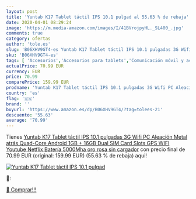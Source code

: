 ```yaml
---
layout: post
title: 'Yuntab K17 Tablet táctil IPS 10.1 pulgad al 55.63 % de rebaja'
date: 2020-04-01 08:29:24
image: 'https://m.media-amazon.com/images/I/41BVrojpyHL._SL400_.jpg'
comments: true
category: ofertas
author: 'tole.es'
slug: 'B06XHV9GT4-es Yuntab K17 Tablet táctil IPS 10.1 pulgadas 3G Wifi PC...'
sku: 'B06XHV9GT4-es'
tags: [ 'Accesorios','Accesorios para tablets','Comunicación móvil y accesorios','Electrónica','Informática','Móviles','Móviles y smartphones libres','Soportes para tablets','android', ]
actualPrice: 70.99 EUR
currency: EUR
price: 70.99
comparePrice: 159.99 EUR
prodname: 'Yuntab K17 Tablet táctil IPS 10.1 pulgadas 3G Wifi PC Aleación Metal atrás Quad-Core Android 1GB + 16GB Dual SIM Card Slots GPS WIFI Youtube Netflix Batería 5000Mha oro rosa sin cargador'
country: 'es'
flag: '🇪🇸'
brand: ''
buyurl: 'https://www.amazon.es/dp/B06XHV9GT4/?tag=tolees-21'
descuento: '55.63'
average: '70.99'
---
```


Tienes [Yuntab K17 Tablet táctil IPS 10.1 pulgadas 3G Wifi PC Aleación Metal atrás Quad-Core Android 1GB + 16GB Dual SIM Card Slots GPS WIFI Youtube Netflix Batería 5000Mha oro rosa sin cargador](https://www.amazon.es/dp/B06XHV9GT4/?tag=tolees-21) con precio final de  70.99 EUR (original: 159.99 EUR) (55.63 %  de rebaja) aqui!

[![Yuntab K17 Tablet táctil IPS 10.1 pulgad](https://m.media-amazon.com/images/I/41BVrojpyHL._SL400_.jpg)](https://www.amazon.es/dp/B06XHV9GT4/?tag=tolees-21)

🔎:


[🛒 Comprar!!!](https://www.amazon.es/dp/B06XHV9GT4/?tag=tolees-21)
